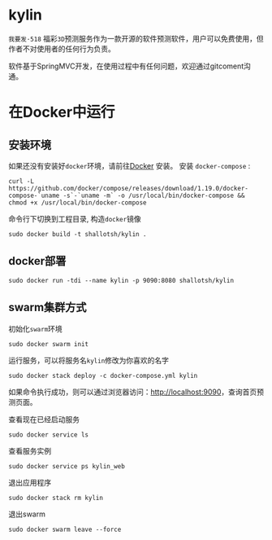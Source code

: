 # kylin 
`我要发·518` 福彩`3D`预测服务作为一款开源的软件预测软件，用户可以免费使用，但作者不对使用者的任何行为负责。

软件基于SpringMVC开发，在使用过程中有任何问题，欢迎通过gitcoment沟通。


# 在Docker中运行

## 安装环境

如果还没有安装好`docker`环境，请前往[Docker](https://www.docker.com/) 安装。
安装 `docker-compose` :

```aidl
curl -L https://github.com/docker/compose/releases/download/1.19.0/docker-compose-`uname -s`-`uname -m` -o /usr/local/bin/docker-compose && chmod +x /usr/local/bin/docker-compose
```

命令行下切换到工程目录, 构造`docker`镜像

```aidl
sudo docker build -t shallotsh/kylin .
```

## docker部署

```aidl
sudo docker run -tdi --name kylin -p 9090:8080 shallotsh/kylin
```


## swarm集群方式
初始化`swarm`环境

```
sudo docker swarm init
```

运行服务，可以将服务名`kylin`修改为你喜欢的名字

```
sudo docker stack deploy -c docker-compose.yml kylin
```

如果命令执行成功，则可以通过浏览器访问：[http://localhost:9090](http://localhost:9090)，查询首页预测页面。

查看现在已经启动服务

```$xslt
sudo docker service ls
```

查看服务实例

```$xslt
sudo docker service ps kylin_web
```


退出应用程序

```$xslt
sudo docker stack rm kylin
```

退出swarm

```$xslt
sudo docker swarm leave --force
```






